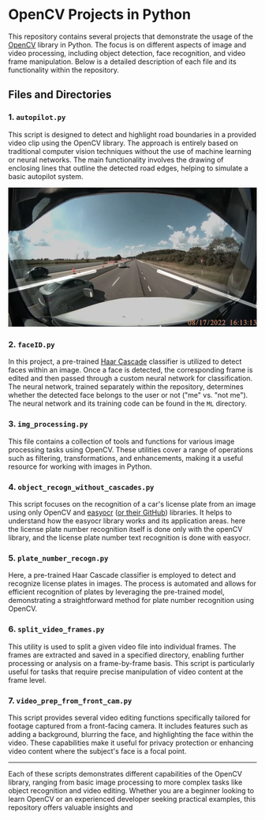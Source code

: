 # OpenCV Projects in Python

This repository contains several projects that demonstrate the usage of the [OpenCV](https://opencv.org/) library in Python. The focus is on different aspects of image and video processing, including object detection, face recognition, and video frame manipulation. Below is a detailed description of each file and its functionality within the repository.

## Files and Directories

### 1. `autopilot.py`
This script is designed to detect and highlight road boundaries in a provided video clip using the OpenCV library. The approach is entirely based on traditional computer vision techniques without the use of machine learning or neural networks. The main functionality involves the drawing of enclosing lines that outline the detected road edges, helping to simulate a basic autopilot system.

![alt text](image.png)

### 2. `faceID.py`
In this project, a pre-trained [Haar Cascade](https://github.com/opencv/opencv?tab=readme-ov-file#readme) classifier is utilized to detect faces within an image. Once a face is detected, the corresponding frame is edited and then passed through a custom neural network for classification. The neural network, trained separately within the repository, determines whether the detected face belongs to the user or not ("me" vs. "not me"). The neural network and its training code can be found in the `ML` directory.

### 3. `img_processing.py`
This file contains a collection of tools and functions for various image processing tasks using OpenCV. These utilities cover a range of operations such as filtering, transformations, and enhancements, making it a useful resource for working with images in Python.

### 4. `object_recogn_without_cascades.py`
This script focuses on the recognition of a car's license plate from an image using only OpenCV and [easyocr](https://pypi.org/project/easyocr/) ([or their GitHub](https://github.com/JaidedAI/EasyOCR?ysclid=m0fjxslsvg697799072)) libraries. It helps to understand how the easyocr library works and its application areas. here the license plate number recognition itself is done only with the openCV library, and the license plate number text recognition is done with easyocr.

### 5. `plate_number_recogn.py`
Here, a pre-trained Haar Cascade classifier is employed to detect and recognize license plates in images. The process is automated and allows for efficient recognition of plates by leveraging the pre-trained model, demonstrating a straightforward method for plate number recognition using OpenCV.

### 6. `split_video_frames.py`
This utility is used to split a given video file into individual frames. The frames are extracted and saved in a specified directory, enabling further processing or analysis on a frame-by-frame basis. This script is particularly useful for tasks that require precise manipulation of video content at the frame level.

### 7. `video_prep_from_front_cam.py`
This script provides several video editing functions specifically tailored for footage captured from a front-facing camera. It includes features such as adding a background, blurring the face, and highlighting the face within the video. These capabilities make it useful for privacy protection or enhancing video content where the subject's face is a focal point.

---

Each of these scripts demonstrates different capabilities of the OpenCV library, ranging from basic image processing to more complex tasks like object recognition and video editing. Whether you are a beginner looking to learn OpenCV or an experienced developer seeking practical examples, this repository offers valuable insights and
